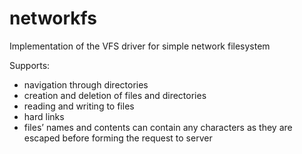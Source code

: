 # networkfs

Implementation of the VFS driver for simple network filesystem

Supports:

- navigation through directories
- creation and deletion of files and directories
- reading and writing to files
- hard links
- files’ names and contents can contain any characters as they are escaped before forming the request to server

